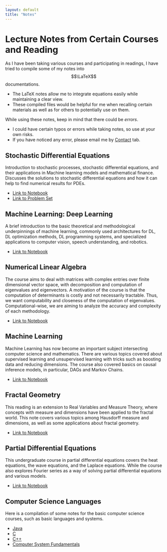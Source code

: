 ```yaml
---
layout: default
title: "Notes"
---
```


# Lecture Notes from Certain Courses and Reading

As I have been taking various courses and participating in readings, I have tried to compile some of my notes into $$\LaTeX$$ documentations.
- The LaTeX notes allow me to integrate equations easily while maintaining a clear view.
- These compiled files would be helpful for me when recalling certain materials as well as for others to potentially use on them.

While using these notes, keep in mind that there could be *errors*.
- I could have certain typos or errors while taking notes, so use at your own risks.
- If you have noticed any error, please email me by [Contact](/contact.html) tab.

## Stochastic Differential Equations
Introduction to stochastic processes, stochastic differential equations, and their applications in Machine learning models and mathematical finance. Discusses the solutions to stochastic differential equations and how it can help to find numerical results for PDEs.
- [Link to Notebook](/files/sdes-notes.pdf)
- [Link to Problem Set](/files/sdes-hw.pdf)

## Machine Learning: Deep Learning
A brief introduction to the basic theoretical and methodological underpinnings of machine learning, commonly used architectures for DL, DL optimization methods, DL programming systems, and specialized applications to computer vision, speech understanding, and robotics.
- [Link to Notebook](/files/mldl-notes.pdf)

## Numerical Linear Algebra
The course aims to deal with matrices with complex entries over finite dimensional vector space, with decomposition and computation of eigenvalues and eigenvectors. A motivation of the course is that the computation of determinants is costly and not necessarily tractable. Thus, we want computability and closeness of the computation of eigenvalues. Computational-wise, we are aiming to analyze the accuracy and complexity of each methodology.
- [Link to Notebook](/files/numerical_linear_algebra.pdf)


## Machine Learning
Machine Learning has now become an important subject intersecting computer science and mathematics. There are various topics covered about supervised learning and unsupervised learning with tricks such as boosting data and reducing dimensions. The course also covered basics on causal inference models, in particular, DAGs and Markov Chains.
- [Link to Notebook](/files/machine_learning.pdf)

## Fractal Geometry
This reading is an extension to Real Variables and Measure Theory, where concepts with measure and dimensions have been applied to the fractal world. This note covers various topics among Hausdorff measure and dimensions, as well as some applications about fractal geometry.
- [Link to Notebook](/files/fractal_geometry.pdf)

## Partial Differential Equations
This undergraduate course in partial differential equations covers the heat equations, the wave equations, and the Laplace equations. While the course also explores Fourier series as a way of solving partial differential equations and various models.
- [Link to Notebook](/files/partial_differential_equations.pdf)

## Computer Science Languages
Here is a compilation of some notes for the basic computer science courses, such as basic languages and systems.
- [Java](/files/Java.html)
- [C](/files/C.html)
- [C++](/files/CPP.html)
- [Computer System Fundamentals](/files/CSF/CSF.html)